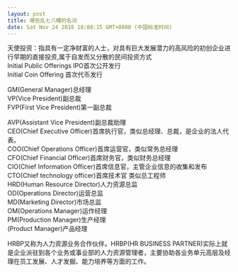 ```yaml
---
layout: post
title: 哪些乱七八糟的名词
date: Sat Nov 24 2018 18:08:15 GMT+0800 (中国标准时间)
---
```


天使投资：指具有一定净财富的人士，对具有巨大发展潜力的高风险的初创企业进行早期的直接投资,属于自发而又分散的民间投资方式 <br/>
Initial Public Offerings  IPO首次公开发行<br/>
Initial Coin Offering 首次代币发行<br/>

GM(General Manager)总经理 <br/>
VP(Vice President)副总裁 <br/>
FVP(First Vice President)第一副总裁 <br/>

AVP(Assistant Vice President)副总裁助理 <br/>
CEO(Chief Executive Officer)首席执行官，类似总经理、总裁，是企业的法人代表。 <br/>
COO(Chief Operations Officer)首席运营官，类似常务总经理 <br/>
CFO(Chief Financial Officer)首席财务官，类似财务总经理 <br/>
CIO(Chief Information Officer)首席信息官，主管企业信息的收集和发布 <br/>
CTO(Chief technology officer)首席技术官 类似总工程师 <br/>
HRD(Human Resource Director)人力资源总监 <br/>
OD(Operations Director)运营总监 <br/>
MD(Marketing Director)市场总监 <br/>
OM(Operations Manager)运作经理 <br/>
PM(Production Manager)生产经理 <br/>
(Product Manager)产品经理 <br/>

HRBP又称为人力资源业务合作伙伴。HRBP(HR BUSINESS PARTNER)实际上就是企业派驻到各个业务或事业部的人力资源管理者，主要协助各业务单元高层及经理在员工发展、人才发掘、能力培养等方面的工作。<br/>